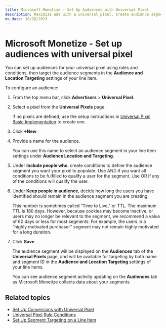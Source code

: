 ```yaml
---
title: Microsoft Monetize - Set Up Audiences with Universal Pixel
description: Maximize ads with a universal pixel. Create audience segments effortlessly, establish rules, and optimize targeting in line items. 
ms.date: 10/28/2023
---
```


# Microsoft Monetize - Set up audiences with universal pixel

You can set up audiences for your universal pixel using rules and conditions, then target the audience segments in the **Audience and Location Targeting** settings of your line item.

To configure an audience:

1. From the top menu bar, click  **Advertisers** \> **Universal Pixel**.
1. Select a pixel from the **Universal Pixels** page.

   If no pixels are defined, use the setup instructions in [Universal Pixel Basic Implementation](universal-pixel-basic-implementation.md) to create one.

1. Click **+New**.
1. Provide a name for the audience.

   You can use this name to select an audience segment in your line item settings under **Audience Location and Targeting**.
1. Under **Include people who**, create conditions to define the audience segment you  want your pixel to populate. Use AND if you want all conditions to be fulfilled to qualify a user for the segment. Use OR if any of the conditions will qualify the user.
1. Under **Keep people in audience**, decide how long the users you have identified should remain in the audience segment you are creating.

   This number is sometimes called “Time to Live,” or TTL. The maximum TTL is 180 days. However, because cookies may become inactive, or users may no longer be relevant to the segment, we recommend a value of 60 days or less for most segments. For example, the users in a “highly motivated purchaser” segment may not remain highly motivated for a long duration.

1. Click **Save**.

   The audience segment will be displayed on the **Audiences** tab of the **Universal Pixels** page, and will be available for targeting by both name and segment ID in the **Audience and Location Targeting** settings of your line items.

   You can see audience segment activity updating on the **Audiences** tab as Microsoft Monetize collects data about your segments.

## Related topics

- [Set Up Conversions with Universal Pixel](set-up-conversions-with-universal-pixel.md)
- [Universal Pixel Rule Conditions](universal-pixel-rule-conditions.md)
- [Set Up Segment Targeting on a Line Item](set-up-segment-targeting-on-a-line-item.md)
